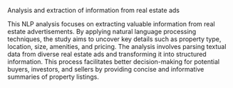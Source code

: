 Analysis and extraction of information from real estate ads

This NLP analysis focuses on extracting valuable information from real estate advertisements. By applying natural language processing techniques, the study aims to uncover key details such as property type, location, size, amenities, and pricing. The analysis involves parsing textual data from diverse real estate ads and transforming it into structured information. This process facilitates better decision-making for potential buyers, investors, and sellers by providing concise and informative summaries of property listings.